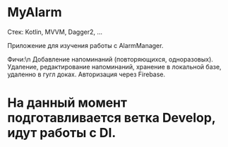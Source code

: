 # MyAlarm

Стек: Kotlin, MVVM, Dagger2, ...

Приложение для изучения работы с AlarmManager.

Фичи:\n
Добавление напоминаний (повторяющихся, одноразовых). Удаление, редактирование напоминаний, хранение в локальной базе, удаленно в гугл доках. Авторизация через Firebase.

# На данный момент подготавливается ветка Develop, идут работы с DI.

